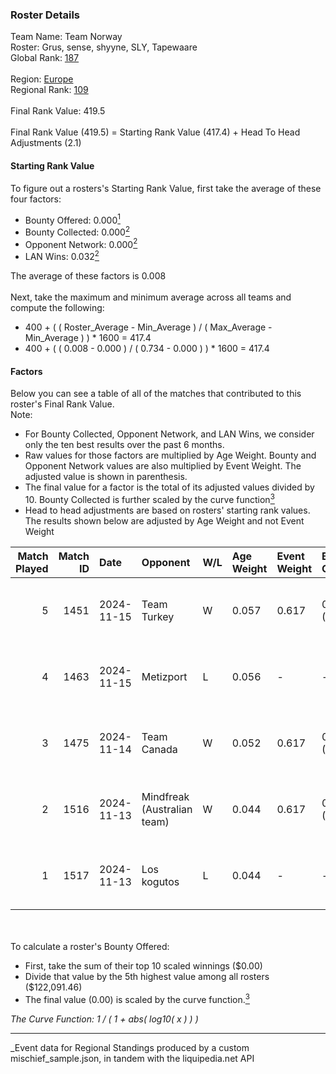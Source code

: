 ### Roster Details<br />
Team Name: Team Norway<br />
Roster: Grus, sense, shyyne, SLY, Tapewaare<br />
Global Rank: [187](../../standings_global_2025_05_05.md)<br />
<br />
Region: [Europe]( ../../standings_europe_2025_05_05.md)<br />
Regional Rank: [109]( ../../standings_europe_2025_05_05.md)<br />
<br />
Final Rank Value:  419.5<br />
<br />
Final Rank Value (419.5) = Starting Rank Value (417.4) + Head To Head Adjustments (2.1)<br />

#### Starting Rank Value<br />
To figure out a rosters's Starting Rank Value, first take the average of these four factors:<br />
- Bounty Offered: 0.000[<sup>1</sup>](#table2)
- Bounty Collected: 0.000[<sup>2</sup>](#table1)
- Opponent Network: 0.000[<sup>2</sup>](#table1)
- LAN Wins: 0.032[<sup>2</sup>](#table1)

The average of these factors is 0.008<br />
<br />
Next, take the maximum and minimum average across all teams and compute the following:<br />
- 400 + ( ( Roster_Average - Min_Average ) / ( Max_Average - Min_Average ) ) * 1600 = 417.4
- 400 + ( ( 0.008 - 0.000 ) / ( 0.734 - 0.000 ) ) * 1600 = 417.4


#### Factors<br />
Below you can see a table of all of the matches that contributed to this roster's Final Rank Value.<br />
Note:<br />

- For Bounty Collected, Opponent Network, and LAN Wins, we consider only the ten best results over the past 6 months.
- Raw values for those factors are multiplied by Age Weight. Bounty and Opponent Network values are also multiplied by Event Weight. The adjusted value is shown in parenthesis.
- The final value for a factor is the total of its adjusted values divided by 10. Bounty Collected is further scaled by the curve function[<sup>3</sup>](#curveFunction)
- Head to head adjustments are based on rosters' starting rank values. The results shown below are adjusted by Age Weight and not Event Weight
<span id="table1"></span><br />


| Match Played | Match ID | Date       | Opponent                    | W/L | Age Weight | Event Weight | Bounty Collected | Opponent Network | LAN Wins  | H2H Adj. | Roster                              |
| -: | -: | :- | :- | :- | :- | :- | :- | :- | :- | -: | :- |
|            5 |     1451 | 2024-11-15 | Team Turkey                 | W   | 0.057      | 0.617        | 0.000 (0.000)    | 0.011 (0.000)    | 1 (0.057) |     1.14 | Grus, sense, shyyne, SLY, Tapewaare |
|            4 |     1463 | 2024-11-15 | Metizport                   | L   | 0.056      | -            | -                | -                | -         |    -0.18 | Grus, sense, shyyne, SLY, Tapewaare |
|            3 |     1475 | 2024-11-14 | Team Canada                 | W   | 0.052      | 0.617        | 0.000 (0.000)    | 0.005 (0.000)    | 1 (0.052) |     0.79 | Grus, sense, shyyne, SLY, Tapewaare |
|            2 |     1516 | 2024-11-13 | Mindfreak (Australian team) | W   | 0.044      | 0.617        | 0.000 (0.000)    | 0.006 (0.000)    | 1 (0.044) |     0.67 | Grus, sense, shyyne, SLY, Tapewaare |
|            1 |     1517 | 2024-11-13 | Los kogutos                 | L   | 0.044      | -            | -                | -                | -         |    -0.37 | Grus, sense, shyyne, SLY, Tapewaare |

<br />
<span id="table2"></span><br />
To calculate a roster's Bounty Offered:<br />

- First, take the sum of their top 10 scaled winnings ($0.00)
- Divide that value by the 5th highest value among all rosters ($122,091.46)
- The final value (0.00) is scaled by the curve function.[<sup>3</sup>](#curveFunction)

<span id="curveFunction"></span>_The Curve Function: 1 / ( 1 + abs( log10( x ) ) )_<br />

---
_Event data for Regional Standings produced by a custom mischief_sample.json, in tandem with the liquipedia.net API<br />
